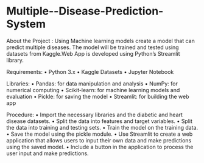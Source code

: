 # Multiple--Disease-Prediction-System
About the Project : Using Machine learning models create a model that can predict multiple diseases. The model will be trained and tested using datasets from Kaggle.Web App is developed using Python’s Streamlit library.

Requirements: • Python 3.x • Kaggle Datasets • Jupyter Notebook

Libraries: • Pandas: for data manipulation and analysis • NumPy: for numerical computing • Scikit-learn: for machine learning models and evaluation • Pickle: for saving the model • Streamlit: for building the web app

Procedure: • Import the necessary libraries and the diabetic and heart disease datasets. • Split the data into features and target variables. • Split the data into training and testing sets. • Train the model on the training data. • Save the model using the pickle module. • Use Streamlit to create a web application that allows users to input their own data and make predictions using the saved model. • Include a button in the application to process the user input and make predictions.
